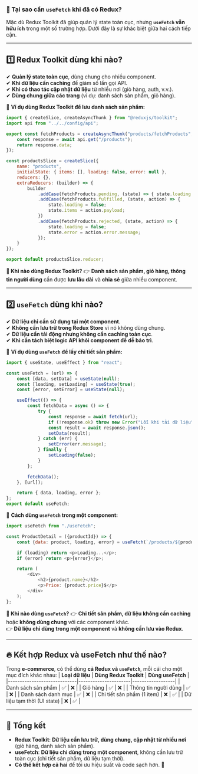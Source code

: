 ### **📌 Tại sao cần `useFetch` khi đã có Redux?**
Mặc dù Redux Toolkit đã giúp quản lý state toàn cục, nhưng **`useFetch` vẫn hữu ích** trong một số trường hợp. Dưới đây là sự khác biệt giữa hai cách tiếp cận.

---

## **1️⃣ Redux Toolkit dùng khi nào?**
✔ **Quản lý state toàn cục**, dùng chung cho nhiều component.  
✔ **Khi dữ liệu cần caching** để giảm số lần gọi API.  
✔ **Khi có thao tác cập nhật dữ liệu** từ nhiều nơi (giỏ hàng, auth, v.v.).  
✔ **Dùng chung giữa các trang** (ví dụ: danh sách sản phẩm, giỏ hàng).

📌 **Ví dụ dùng Redux Toolkit để lưu danh sách sản phẩm:**
```javascript
import { createSlice, createAsyncThunk } from "@reduxjs/toolkit";
import api from "../../config/api";

export const fetchProducts = createAsyncThunk("products/fetchProducts", async () => {
    const response = await api.get("/products");
    return response.data;
});

const productsSlice = createSlice({
    name: "products",
    initialState: { items: [], loading: false, error: null },
    reducers: {},
    extraReducers: (builder) => {
        builder
            .addCase(fetchProducts.pending, (state) => { state.loading = true; })
            .addCase(fetchProducts.fulfilled, (state, action) => {
                state.loading = false;
                state.items = action.payload;
            })
            .addCase(fetchProducts.rejected, (state, action) => {
                state.loading = false;
                state.error = action.error.message;
            });
    }
});

export default productsSlice.reducer;
```
**📌 Khi nào dùng Redux Toolkit?**
👉 **Danh sách sản phẩm, giỏ hàng, thông tin người dùng** cần được **lưu lâu dài** và **chia sẻ** giữa nhiều component.

---

## **2️⃣ `useFetch` dùng khi nào?**
✔ **Dữ liệu chỉ cần sử dụng tại một component**.  
✔ **Không cần lưu trữ trong Redux Store** vì nó không dùng chung.  
✔ **Dữ liệu cần tải động nhưng không cần caching toàn cục**.  
✔ **Khi cần tách biệt logic API khỏi component để dễ bảo trì**.

📌 **Ví dụ dùng `useFetch` để lấy chi tiết sản phẩm:**
```javascript
import { useState, useEffect } from "react";

const useFetch = (url) => {
    const [data, setData] = useState(null);
    const [loading, setLoading] = useState(true);
    const [error, setError] = useState(null);

    useEffect(() => {
        const fetchData = async () => {
            try {
                const response = await fetch(url);
                if (!response.ok) throw new Error("Lỗi khi tải dữ liệu");
                const result = await response.json();
                setData(result);
            } catch (err) {
                setError(err.message);
            } finally {
                setLoading(false);
            }
        };

        fetchData();
    }, [url]);

    return { data, loading, error };
};
export default useFetch;
```
📌 **Cách dùng `useFetch` trong một component:**

```javascript
import useFetch from "./useFetch";

const ProductDetail = ({productId}) => {
    const {data: product, loading, error} = useFetch(`/products/${productId}`);

    if (loading) return <p>Loading...</p>;
    if (error) return <p>{error}</p>;

    return (
        <div>
            <h2>{product.name}</h2>
            <p>Price: {product.price}$</p>
        </div>
    );
};
```
**📌 Khi nào dùng `useFetch`?**
👉 **Chi tiết sản phẩm, dữ liệu không cần caching** hoặc **không dùng chung** với các component khác.  
👉 **Dữ liệu chỉ dùng trong một component** và **không cần lưu vào Redux**.

---

## **🔥 Kết hợp Redux và useFetch như thế nào?**
Trong **e-commerce**, có thể dùng **cả Redux và `useFetch`**, mỗi cái cho một mục đích khác nhau:
| **Loại dữ liệu**            | **Dùng Redux Toolkit** | **Dùng useFetch** |
|-----------------------------|----------------------|------------------|
| Danh sách sản phẩm          | ✅                    | ❌                |
| Giỏ hàng                    | ✅                    | ❌                |
| Thông tin người dùng        | ✅                    | ❌                |
| Danh sách danh mục          | ✅                    | ❌                |
| Chi tiết sản phẩm (1 item)  | ❌                    | ✅                |
| Dữ liệu tạm thời (UI state) | ❌                    | ✅                |

---

## **📌 Tổng kết**
- **Redux Toolkit**: **Dữ liệu cần lưu trữ, dùng chung, cập nhật từ nhiều nơi** (giỏ hàng, danh sách sản phẩm).
- **useFetch**: **Dữ liệu chỉ dùng trong một component**, không cần lưu trữ toàn cục (chi tiết sản phẩm, dữ liệu tạm thời).
- **Có thể kết hợp cả hai** để tối ưu hiệu suất và code sạch hơn. 🚀